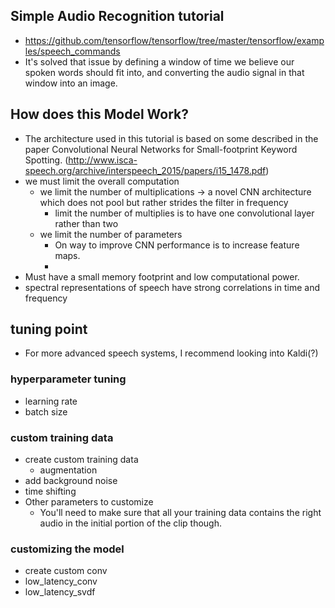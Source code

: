 ## Simple Audio Recognition tutorial
- https://github.com/tensorflow/tensorflow/tree/master/tensorflow/examples/speech_commands
- It's solved that issue by defining a window of time we believe our spoken words should fit into, and converting the audio signal in that window into an image.

## How does this Model Work?
- The architecture used in this tutorial is based on some described in the paper Convolutional Neural Networks for Small-footprint Keyword Spotting. (http://www.isca-speech.org/archive/interspeech_2015/papers/i15_1478.pdf)
- we must limit the overall computation
  - we limit the number of multiplications -> a novel CNN architecture which does not pool but rather strides the filter in frequency
    -  limit the number of multiplies is to have one convolutional layer rather than two
  - we limit the number of parameters
    - On way to improve CNN performance is to increase feature maps.
    -
- Must have a small memory footprint and low computational power.
- spectral representations of speech have strong correlations in time and frequency

## tuning point
- For more advanced speech systems, I recommend looking into Kaldi(?)

### hyperparameter tuning
- learning rate
- batch size

### custom training data 
- create custom training data
  - augmentation
- add background noise
- time shifting
- Other parameters to customize
  - You'll need to make sure that all your training data contains the right audio in the initial portion of the clip though.

### customizing the model
- create custom conv
- low_latency_conv
- low_latency_svdf
